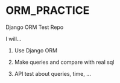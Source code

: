 # ORM_PRACTICE

Django ORM Test Repo

I will...

1. Use Django ORM

2. Make queries and compare with real sql

3. API test about queries, time, ...
